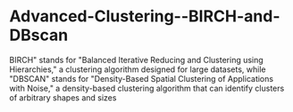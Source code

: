 # Advanced-Clustering--BIRCH-and-DBscan
BIRCH" stands for "Balanced Iterative Reducing and Clustering using Hierarchies," a clustering algorithm designed for large datasets, while "DBSCAN" stands for "Density-Based Spatial Clustering of Applications with Noise," a density-based clustering algorithm that can identify clusters of arbitrary shapes and sizes
